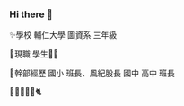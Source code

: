 ### Hi there 👋
✨學校
輔仁大學 圖資系 三年級

💖現職 
學生👩‍🎓

🌱幹部經歷
國小 班長、風紀股長
國中 
高中 班長



🐹🐏🐬🐺🦌🐈


<!--
**ivy1118/ivy1118** is a ✨ _special_ ✨ repository because its `README.md` (this file) appears on your GitHub profile.

Here are some ideas to get you started:

- 🔭 I’m currently working on ...
- 🌱 I’m currently learning ...
- 👯 I’m looking to collaborate on ...
- 🤔 I’m looking for help with ...
- 💬 Ask me about ...
- 📫 How to reach me: ...
- 😄 Pronouns: ...
- ⚡ Fun fact: ...
-->
